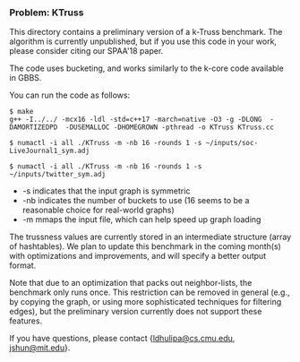 ### Problem: KTruss

This directory contains a preliminary version of a k-Truss benchmark. The
algorithm is currently unpublished, but if you use this code in your work,
please consider citing our SPAA'18 paper.

The code uses bucketing, and works similarly to the k-core code available in
GBBS.

You can run the code as follows:

```
$ make
g++ -I../../ -mcx16 -ldl -std=c++17 -march=native -O3 -g -DLONG  -DAMORTIZEDPD  -DUSEMALLOC -DHOMEGROWN -pthread -o KTruss KTruss.cc

$ numactl -i all ./KTruss -m -nb 16 -rounds 1 -s ~/inputs/soc-LiveJournal1_sym.adj

$ numactl -i all ./KTruss -m -nb 16 -rounds 1 -s ~/inputs/twitter_sym.adj
```

* -s indicates that the input graph is symmetric
* -nb indicates the number of buckets to use (16 seems to be a reasonable choice
    for real-world graphs)
* -m mmaps the input file, which can help speed up graph loading

The trussness values are currently stored in an intermediate structure (array of
hashtables). We plan to update this benchmark in the coming month(s) with
optimizations and improvements, and will specify a better output format.

Note that due to an optimization that packs out neighbor-lists, the benchmark
only runs once. This restriction can be removed in general (e.g., by copying the
graph, or using more sophisticated techniques for filtering edges), but the
preliminary version currently does not support these features.

If you have questions, please contact {ldhulipa@cs.cmu.edu, jshun@mit.edu}.
